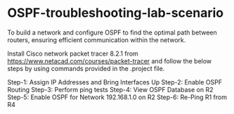 # OSPF-troubleshooting-lab-scenario
To build a network and configure OSPF to find the optimal path between routers, ensuring efficient communication within the network.

Install Cisco network packet tracer 8.2.1 from https://www.netacad.com/courses/packet-tracer and follow the below steps by using commands provided in the .project file.

Step-1: Assign IP Addresses and Bring Interfaces Up
Step-2: Enable OSPF Routing
Step-3: Perform ping tests
Step-4: View OSPF Database on R2
Step-5: Enable OSPF for Network 192.168.1.0 on R2
Step-6: Re-Ping R1 from R4
